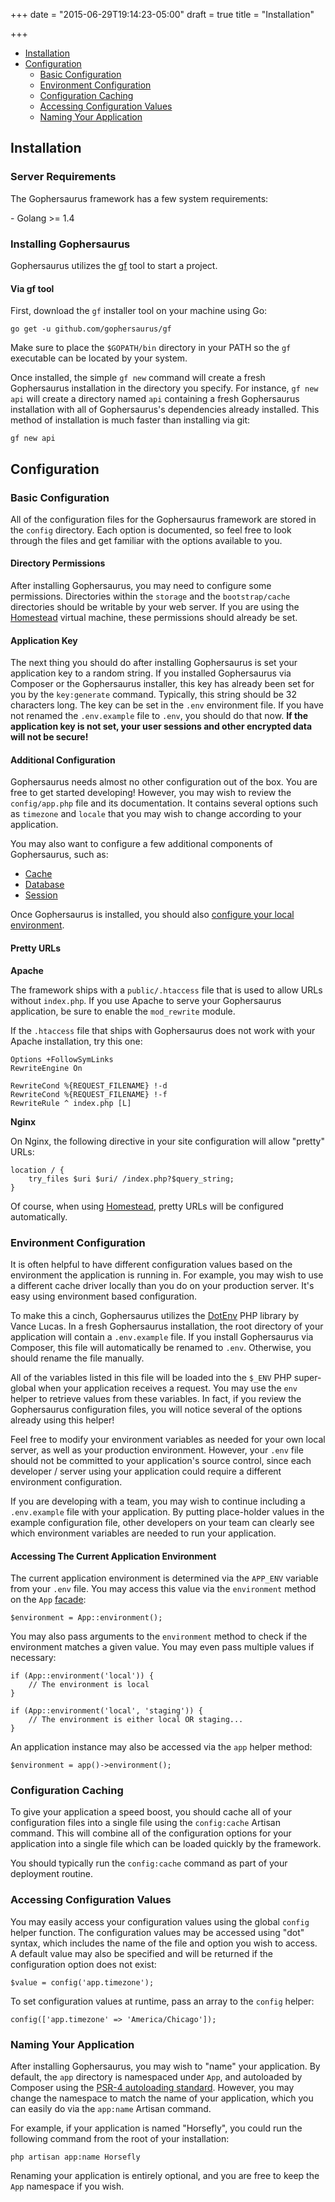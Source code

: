 +++
date = "2015-06-29T19:14:23-05:00"
draft = true
title = "Installation"

+++

- [Installation](#installation)
- [Configuration](#configuration)
	- [Basic Configuration](#basic-configuration)
	- [Environment Configuration](#environment-configuration)
	- [Configuration Caching](#configuration-caching)
	- [Accessing Configuration Values](#accessing-configuration-values)
	- [Naming Your Application](#naming-your-application)

<a name="installation"></a>
## Installation

### Server Requirements

The Gophersaurus framework has a few system requirements:

<div class="content-list" markdown="1">
- Golang >= 1.4
</div>

<a name="install-gophersaurus"></a>
### Installing Gophersaurus

Gophersaurus utilizes the [gf](https://github.com/gophersaurus/gf) tool to start a project.

#### Via gf tool

First, download the `gf` installer tool on your machine using Go:

	go get -u github.com/gophersaurus/gf

Make sure to place the `$GOPATH/bin` directory in your PATH so the `gf` executable can be located by your system.

Once installed, the simple `gf new` command will create a fresh Gophersaurus installation in the directory you specify. For instance, `gf new api` will create a directory named `api` containing a fresh Gophersaurus installation with all of Gophersaurus's dependencies already installed. This method of installation is much faster than installing via git:

	gf new api

<a name="configuration"></a>
## Configuration

<a name="basic-configuration"></a>
### Basic Configuration

All of the configuration files for the Gophersaurus framework are stored in the `config` directory. Each option is documented, so feel free to look through the files and get familiar with the options available to you.

#### Directory Permissions

After installing Gophersaurus, you may need to configure some permissions. Directories within the `storage` and the `bootstrap/cache` directories should be writable by your web server. If you are using the [Homestead](/docs/{{version}}/homestead) virtual machine, these permissions should already be set.

#### Application Key

The next thing you should do after installing Gophersaurus is set your application key to a random string. If you installed Gophersaurus via Composer or the Gophersaurus installer, this key has already been set for you by the `key:generate` command. Typically, this string should be 32 characters long. The key can be set in the `.env` environment file. If you have not renamed the `.env.example` file to `.env`, you should do that now. **If the application key is not set, your user sessions and other encrypted data will not be secure!**

#### Additional Configuration

Gophersaurus needs almost no other configuration out of the box. You are free to get started developing! However, you may wish to review the `config/app.php` file and its documentation. It contains several options such as `timezone` and `locale` that you may wish to change according to your application.

You may also want to configure a few additional components of Gophersaurus, such as:

- [Cache](/docs/{{version}}/cache#configuration)
- [Database](/docs/{{version}}/database#configuration)
- [Session](/docs/{{version}}/session#configuration)

Once Gophersaurus is installed, you should also [configure your local environment](/docs/{{version}}/installation#environment-configuration).

<a name="pretty-urls"></a>
#### Pretty URLs

**Apache**

The framework ships with a `public/.htaccess` file that is used to allow URLs without `index.php`. If you use Apache to serve your Gophersaurus application, be sure to enable the `mod_rewrite` module.

If the `.htaccess` file that ships with Gophersaurus does not work with your Apache installation, try this one:

	Options +FollowSymLinks
	RewriteEngine On

	RewriteCond %{REQUEST_FILENAME} !-d
	RewriteCond %{REQUEST_FILENAME} !-f
	RewriteRule ^ index.php [L]

**Nginx**

On Nginx, the following directive in your site configuration will allow "pretty" URLs:

	location / {
		try_files $uri $uri/ /index.php?$query_string;
	}

Of course, when using [Homestead](/docs/{{version}}/homestead), pretty URLs will be configured automatically.

<a name="environment-configuration"></a>
### Environment Configuration

It is often helpful to have different configuration values based on the environment the application is running in. For example, you may wish to use a different cache driver locally than you do on your production server. It's easy using environment based configuration.

To make this a cinch, Gophersaurus utilizes the [DotEnv](https://github.com/vlucas/phpdotenv) PHP library by Vance Lucas. In a fresh Gophersaurus installation, the root directory of your application will contain a `.env.example` file. If you install Gophersaurus via Composer, this file will automatically be renamed to `.env`. Otherwise, you should rename the file manually.

All of the variables listed in this file will be loaded into the `$_ENV` PHP super-global when your application receives a request. You may use the `env` helper to retrieve values from these variables. In fact, if you review the Gophersaurus configuration files, you will notice several of the options already using this helper!

Feel free to modify your environment variables as needed for your own local server, as well as your production environment. However, your `.env` file should not be committed to your application's source control, since each developer / server using your application could require a different environment configuration.

If you are developing with a team, you may wish to continue including a `.env.example` file with your application. By putting place-holder values in the example configuration file, other developers on your team can clearly see which environment variables are needed to run your application.

#### Accessing The Current Application Environment

The current application environment is determined via the `APP_ENV` variable from your `.env` file. You may access this value via the `environment` method on the `App` [facade](/docs/{{version}}/facades):

	$environment = App::environment();

You may also pass arguments to the `environment` method to check if the environment matches a given value. You may even pass multiple values if necessary:

	if (App::environment('local')) {
		// The environment is local
	}

	if (App::environment('local', 'staging')) {
		// The environment is either local OR staging...
	}

An application instance may also be accessed via the `app` helper method:

	$environment = app()->environment();

<a name="configuration-caching"></a>
### Configuration Caching

To give your application a speed boost, you should cache all of your configuration files into a single file using the `config:cache` Artisan command. This will combine all of the configuration options for your application into a single file which can be loaded quickly by the framework.

You should typically run the `config:cache` command as part of your deployment routine.

<a name="accessing-configuration-values"></a>
### Accessing Configuration Values

You may easily access your configuration values using the global `config` helper function. The configuration values may be accessed using "dot" syntax, which includes the name of the file and option you wish to access. A default value may also be specified and will be returned if the configuration option does not exist:

	$value = config('app.timezone');

To set configuration values at runtime, pass an array to the `config` helper:

	config(['app.timezone' => 'America/Chicago']);

<a name="naming-your-application"></a>
### Naming Your Application

After installing Gophersaurus, you may wish to "name" your application. By default, the `app` directory is namespaced under `App`, and autoloaded by Composer using the [PSR-4 autoloading standard](http://www.php-fig.org/psr/psr-4/). However, you may change the namespace to match the name of your application, which you can easily do via the `app:name` Artisan command.

For example, if your application is named "Horsefly", you could run the following command from the root of your installation:

	php artisan app:name Horsefly

Renaming your application is entirely optional, and you are free to keep the `App` namespace if you wish.
